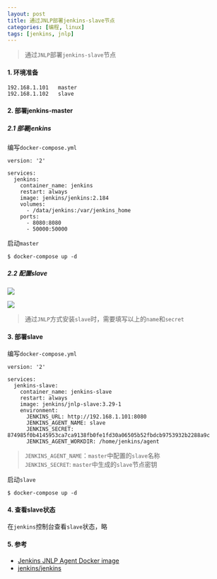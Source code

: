 ```yaml
---
layout: post
title: 通过JNLP部署jenkins-slave节点
categories: [编程, linux]
tags: [jenkins, jnlp]
---
```


> 通过`JNLP`部署`jenkins-slave`节点

#### 1. 环境准备

```
192.168.1.101   master
192.168.1.102   slave
```

#### 2. 部署jenkins-master

##### 2.1 部署jenkins

编写`docker-compose.yml`

```
version: '2'

services:
  jenkins:
    container_name: jenkins
    restart: always
    image: jenkins/jenkins:2.184
    volumes:
      - /data/jenkins:/var/jenkins_home
    ports:
      - 8080:8080
      - 50000:50000
```

启动`master`

```
$ docker-compose up -d
```

##### 2.2 配置slave

![]({{site.url}}/public/images/2019-07-15-jenkins-ha-1.png)

![]({{site.url}}/public/images/2019-07-15-jenkins-ha-1.png)

> 通过`JNLP`方式安装`slave`时，需要填写以上的`name`和`secret`

#### 3. 部署slave

编写`docker-compose.yml`

```
version: '2'

services:
  jenkins-slave:
    container_name: jenkins-slave
    restart: always
    image: jenkins/jnlp-slave:3.29-1
    environment:
      JENKINS_URL: http://192.168.1.101:8080
      JENKINS_AGENT_NAME: slave
      JENKINS_SECRET: 874985f0b4145953ca7ca9138fb0fe1fd30a06505b52fbdcb9753932b2288a9c
      JENKINS_AGENT_WORKDIR: /home/jenkins/agent
```

> `JENKINS_AGENT_NAME`：`master`中配置的`slave`名称   
> `JENKINS_SECRET`: `master`中生成的`slave`节点密钥

启动`slave`

```
$ docker-compose up -d
```

#### 4. 查看slave状态

在`jenkins`控制台查看`slave`状态，略

#### 5. 参考

* [Jenkins JNLP Agent Docker image](https://github.com/jenkinsci/docker-jnlp-slave/)
* [jenkins/jenkins](https://hub.docker.com/r/jenkins/jenkins)

